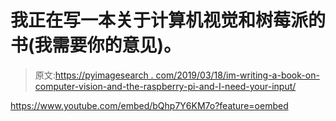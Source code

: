 # 我正在写一本关于计算机视觉和树莓派的书(我需要你的意见)。

> 原文:[https://pyimagesearch . com/2019/03/18/im-writing-a-book-on-computer-vision-and-the-raspberry-pi-and-I-need-your-input/](https://pyimagesearch.com/2019/03/18/im-writing-a-book-on-computer-vision-and-the-raspberry-pi-and-i-need-your-input/)

<https://www.youtube.com/embed/bQhp7Y6KM7o?feature=oembed>